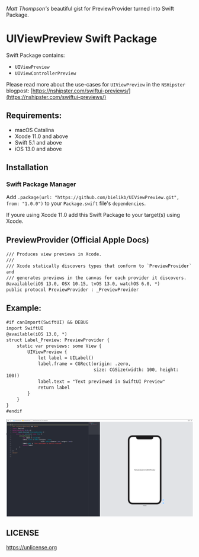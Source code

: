 _Matt Thompson's_ beautiful gist for PreviewProvider turned into Swift Package.

# UIViewPreview Swift Package

Swift Package contains:
* `UIViewPreview`
* `UIViewControllerPreview`


Please read more about the use-cases for `UIViewPreview` in the `NSHipster` blogpost:
[https://nshipster.com/swiftui-previews/](https://nshipster.com/swiftui-previews/)

## Requirements:
* macOS Catalina
* Xcode 11.0 and above
* Swift 5.1 and above
* iOS 13.0 and above

## Installation
### Swift Package Manager

Add
`.package(url: "https://github.com/bielikb/UIViewPreview.git", from: "1.0.0")`
to your `Package.swift` file's `dependencies`.

If youre using Xcode 11.0 add this Swift Package to your target(s) using Xcode.


## PreviewProvider (Official Apple Docs)

```
/// Produces view previews in Xcode.
///
/// Xcode statically discovers types that conform to `PreviewProvider` and
/// generates previews in the canvas for each provider it discovers.
@available(iOS 13.0, OSX 10.15, tvOS 13.0, watchOS 6.0, *)
public protocol PreviewProvider : _PreviewProvider
```

## Example:

```
#if canImport(SwiftUI) && DEBUG
import SwiftUI
@available(iOS 13.0, *)
struct Label_Preview: PreviewProvider {
    static var previews: some View {
        UIViewPreview {
            let label = UILabel()
            label.frame = CGRect(origin: .zero,
                                 size: CGSize(width: 100, height: 100))
            label.text = "Text previewed in SwiftUI Preview"
            return label
        }
    }
}
#endif
```

![Sample](assets/screenshot.png)


## LICENSE
https://unlicense.org
